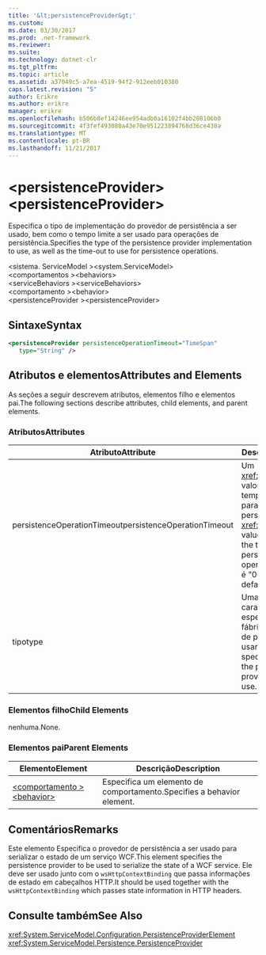 ```yaml
---
title: '&lt;persistenceProvider&gt;'
ms.custom: 
ms.date: 03/30/2017
ms.prod: .net-framework
ms.reviewer: 
ms.suite: 
ms.technology: dotnet-clr
ms.tgt_pltfrm: 
ms.topic: article
ms.assetid: a37049c5-a7ea-4519-94f2-912eeb010380
caps.latest.revision: "5"
author: Erikre
ms.author: erikre
manager: erikre
ms.openlocfilehash: b506b8ef14246ee954adb0a16102f4bb208106b0
ms.sourcegitcommit: 4f3fef493080a43e70e951223894768d36ce430a
ms.translationtype: MT
ms.contentlocale: pt-BR
ms.lasthandoff: 11/21/2017
---
```

# <a name="ltpersistenceprovidergt"></a><span data-ttu-id="481cb-102">&lt;persistenceProvider&gt;</span><span class="sxs-lookup"><span data-stu-id="481cb-102">&lt;persistenceProvider&gt;</span></span>
<span data-ttu-id="481cb-103">Especifica o tipo de implementação do provedor de persistência a ser usado, bem como o tempo limite a ser usado para operações de persistência.</span><span class="sxs-lookup"><span data-stu-id="481cb-103">Specifies the type of the persistence provider implementation to use, as well as the time-out to use for persistence operations.</span></span>  
  
 <span data-ttu-id="481cb-104">\<sistema. ServiceModel ></span><span class="sxs-lookup"><span data-stu-id="481cb-104">\<system.ServiceModel></span></span>  
<span data-ttu-id="481cb-105">\<comportamentos ></span><span class="sxs-lookup"><span data-stu-id="481cb-105">\<behaviors></span></span>  
<span data-ttu-id="481cb-106">\<serviceBehaviors ></span><span class="sxs-lookup"><span data-stu-id="481cb-106">\<serviceBehaviors></span></span>  
<span data-ttu-id="481cb-107">\<comportamento ></span><span class="sxs-lookup"><span data-stu-id="481cb-107">\<behavior></span></span>  
<span data-ttu-id="481cb-108">\<persistenceProvider ></span><span class="sxs-lookup"><span data-stu-id="481cb-108">\<persistenceProvider></span></span>  
  
## <a name="syntax"></a><span data-ttu-id="481cb-109">Sintaxe</span><span class="sxs-lookup"><span data-stu-id="481cb-109">Syntax</span></span>  
  
```xml  
<persistenceProvider persistenceOperationTimeout="TimeSpan"  
   type="String" />  
```  
  
## <a name="attributes-and-elements"></a><span data-ttu-id="481cb-110">Atributos e elementos</span><span class="sxs-lookup"><span data-stu-id="481cb-110">Attributes and Elements</span></span>  
 <span data-ttu-id="481cb-111">As seções a seguir descrevem atributos, elementos filho e elementos pai.</span><span class="sxs-lookup"><span data-stu-id="481cb-111">The following sections describe attributes, child elements, and parent elements.</span></span>  
  
### <a name="attributes"></a><span data-ttu-id="481cb-112">Atributos</span><span class="sxs-lookup"><span data-stu-id="481cb-112">Attributes</span></span>  
  
|<span data-ttu-id="481cb-113">Atributo</span><span class="sxs-lookup"><span data-stu-id="481cb-113">Attribute</span></span>|<span data-ttu-id="481cb-114">Descrição</span><span class="sxs-lookup"><span data-stu-id="481cb-114">Description</span></span>|  
|---------------|-----------------|  
|<span data-ttu-id="481cb-115">persistenceOperationTimeout</span><span class="sxs-lookup"><span data-stu-id="481cb-115">persistenceOperationTimeout</span></span>|<span data-ttu-id="481cb-116">Um <xref:System.TimeSpan> valor que especifica o tempo limite usado para operações de persistência.</span><span class="sxs-lookup"><span data-stu-id="481cb-116">A <xref:System.TimeSpan> value that specifies the time-out used for persistence operations.</span></span> <span data-ttu-id="481cb-117">O padrão é "00: 00:30".</span><span class="sxs-lookup"><span data-stu-id="481cb-117">The default is "00:00:30".</span></span>|  
|<span data-ttu-id="481cb-118">tipo</span><span class="sxs-lookup"><span data-stu-id="481cb-118">type</span></span>|<span data-ttu-id="481cb-119">Uma cadeia de caracteres que especifica o tipo de fábrica do provedor de persistência para usar.</span><span class="sxs-lookup"><span data-stu-id="481cb-119">A string that specifies the type of the persistence provider factory to use.</span></span>|  
  
### <a name="child-elements"></a><span data-ttu-id="481cb-120">Elementos filho</span><span class="sxs-lookup"><span data-stu-id="481cb-120">Child Elements</span></span>  
 <span data-ttu-id="481cb-121">nenhuma.</span><span class="sxs-lookup"><span data-stu-id="481cb-121">None.</span></span>  
  
### <a name="parent-elements"></a><span data-ttu-id="481cb-122">Elementos pai</span><span class="sxs-lookup"><span data-stu-id="481cb-122">Parent Elements</span></span>  
  
|<span data-ttu-id="481cb-123">Elemento</span><span class="sxs-lookup"><span data-stu-id="481cb-123">Element</span></span>|<span data-ttu-id="481cb-124">Descrição</span><span class="sxs-lookup"><span data-stu-id="481cb-124">Description</span></span>|  
|-------------|-----------------|  
|[<span data-ttu-id="481cb-125">\<comportamento ></span><span class="sxs-lookup"><span data-stu-id="481cb-125">\<behavior></span></span>](../../../../../docs/framework/configure-apps/file-schema/wcf/behavior-of-endpointbehaviors.md)|<span data-ttu-id="481cb-126">Especifica um elemento de comportamento.</span><span class="sxs-lookup"><span data-stu-id="481cb-126">Specifies a behavior element.</span></span>|  
  
## <a name="remarks"></a><span data-ttu-id="481cb-127">Comentários</span><span class="sxs-lookup"><span data-stu-id="481cb-127">Remarks</span></span>  
 <span data-ttu-id="481cb-128">Este elemento Especifica o provedor de persistência a ser usado para serializar o estado de um serviço WCF.</span><span class="sxs-lookup"><span data-stu-id="481cb-128">This element specifies the persistence provider to be used to serialize the state of a WCF service.</span></span> <span data-ttu-id="481cb-129">Ele deve ser usado junto com o `wsHttpContextBinding` que passa informações de estado em cabeçalhos HTTP.</span><span class="sxs-lookup"><span data-stu-id="481cb-129">It should be used together with the `wsHttpContextBinding` which passes state information in HTTP headers.</span></span>  
  
## <a name="see-also"></a><span data-ttu-id="481cb-130">Consulte também</span><span class="sxs-lookup"><span data-stu-id="481cb-130">See Also</span></span>  
 <xref:System.ServiceModel.Configuration.PersistenceProviderElement>  
 <xref:System.ServiceModel.Persistence.PersistenceProvider>
